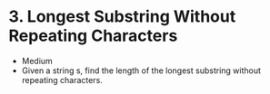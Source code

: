 # 3. Longest Substring Without Repeating Characters
 * Medium
 * Given a string s, find the length of the longest substring without repeating characters.